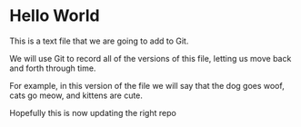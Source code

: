 # Hello World

This is a text file that we are going to add to Git.

We will use Git to record all of the versions of this file,
letting us move back and forth through time.

For example, in this version of the file we
will say that the dog goes woof, cats go meow, and kittens are cute. 

Hopefully this is now updating the right repo